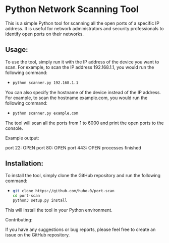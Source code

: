 # Python Network Scanning Tool

This is a simple Python tool for scanning all the open ports of a specific IP address. It is useful for network administrators and security professionals to identify open ports on their networks.

## Usage:

To use the tool, simply run it with the IP address of the device you want to scan. For example, to scan the IP address 192.168.1.1, you would run the following command:
- ```bash
  python scanner.py 192.168.1.1

You can also specify the hostname of the device instead of the IP address. For example, to scan the hostname example.com, you would run the following command:

- ```bash
  python scanner.py example.com

The tool will scan all the ports from 1 to 6000 and print the open ports to the console.

Example output:

port 22: OPEN
port 80: OPEN
port 443: OPEN
processes finished


## Installation:

To install the tool, simply clone the GitHub repository and run the following command:
- ```bash
  git clone https://github.com/huho-0/port-scan
  cd port-scan
  python3 setup.py install

This will install the tool in your Python environment.

Contributing:

If you have any suggestions or bug reports, please feel free to create an issue on the GitHub repository.
